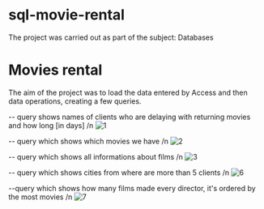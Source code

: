 # sql-movie-rental
The project was carried out as part of the subject: Databases

# Movies rental
The aim of the project was to load the data entered by Access and then data operations, creating a few queries.

-- query shows names of clients who are delaying with returning movies and how long [in days]
/n
![1](https://user-images.githubusercontent.com/44522588/162576484-178899bf-ee48-4c40-9c4a-f6b04c326fc2.png)

-- query which shows which movies we have
/n
![2](https://user-images.githubusercontent.com/44522588/162576518-3cec67e5-b286-47d7-ae64-8b497cd46aa4.png)

-- query which shows all informations about films
/n
![3](https://user-images.githubusercontent.com/44522588/162576596-862374b2-00f0-49ff-bb9a-0d546299f03c.png)

-- query which shows cities from where are more than 5 clients
/n
![6](https://user-images.githubusercontent.com/44522588/162576617-efec1e49-85e6-480a-b10f-931704c3a59e.png)

--query which shows how many films made every director, it's ordered by the most movies
/n
![7](https://user-images.githubusercontent.com/44522588/162576647-f5a999b3-2bef-4423-8e07-1082c11cb0da.png)
